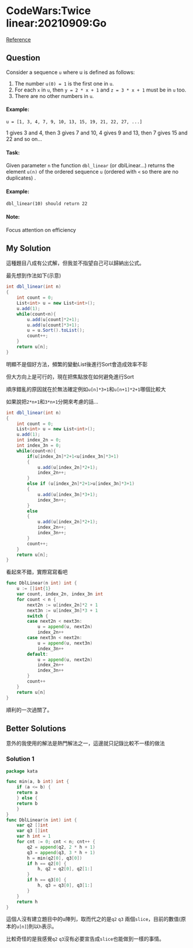# CodeWars:Twice linear:20210909:Go

[Reference](https://www.codewars.com/kata/5672682212c8ecf83e000050)



## Question

Consider a sequence `u` where u is defined as follows:

1. The number `u(0) = 1` is the first one in `u`.
2. For each `x` in `u`, then `y = 2 * x + 1` and `z = 3 * x + 1` must be in `u` too.
3. There are no other numbers in `u`.

#### Example:

```
u = [1, 3, 4, 7, 9, 10, 13, 15, 19, 21, 22, 27, ...]
```

1 gives 3 and 4, then 3 gives 7 and 10, 4 gives 9 and 13, then 7 gives 15 and 22 and so on...

#### Task:

Given parameter `n` the function `dbl_linear` (or dblLinear...) returns the element `u(n)` of the ordered sequence `u` (ordered with `<` so there are no duplicates) .

#### Example:

```
dbl_linear(10) should return 22
```

#### Note:

Focus attention on efficiency

## My Solution

這種題目八成有公式解，但我並不指望自己可以歸納出公式。

最先想到作法如下(示意)

```C#
int dbl_linear(int n)
{
    int count = 0;
    List<int> u = new List<int>();
    u.add(1);
    while(count<n){
        u.add(u[count]*2+1);
        u.add(u[count]*3+1);
        u = u.Sort().toList();
        count++;
    }
    return u[n];
}
```

明顯不是個好方法，頻繁的變動List後進行Sort會造成效率不彰

但大方向上是可行的，現在把焦點放在如何避免進行Sort

順序錯亂的原因就在於無法確定例如`u[n]*3+1`和`u[n+1]*2+1`哪個比較大

如果說把`2*n+1`和`3*n+1`分開來考慮的話...

```C#
int dbl_linear(int n)
{
    int count = 0;
    List<int> u = new List<int>();
    u.add(1);
    int index_2n = 0;
    int index_3n = 0;
    while(count<n){
        if(u[index_2n]*2+1<u[index_3n]*3+1)
        {
            u.add(u[index_2n]*2+1);
            index_2n++;
        }
        else if (u[index_2n]*2+1>u[index_3n]*3+1)
        {
            u.add(u[index_3n]*3+1);
            index_3n++;
        }
        else
        {
            u.add(u[index_2n]*2+1);
            index_2n++;
            index_3n++;
        }
        count++;
    }
    return u[n];
}
```

看起來不錯，實際寫寫看吧

```go
func DblLinear(n int) int {
	u := []int{1}
	var count, index_2n, index_3n int
	for count < n {
		next2n := u[index_2n]*2 + 1
		next3n := u[index_3n]*3 + 1
		switch {
		case next2n < next3n:
			u = append(u, next2n)
			index_2n++
		case next3n < next2n:
			u = append(u, next3n)
			index_3n++
		default:
			u = append(u, next2n)
			index_2n++
			index_3n++
		}
		count++
	}
	return u[n]
}
```

順利的一次過關了。

## Better Solutions

意外的我使用的解法是熱門解法之一，這邊就只記錄比較不一樣的做法

### Solution 1

```go
package kata

func min(a, b int) int {
    if (a <= b) {
    return a
    } else {
    return b
    }
}
func DblLinear(n int) int {
    var q2 []int
    var q3 []int
    var h int = 1
    for cnt := 0; cnt < n; cnt++ { 
        q2 = append(q2, 2 * h + 1)
        q3 = append(q3, 3 * h + 1)
        h = min(q2[0], q3[0])
        if h == q2[0] {
            h, q2 = q2[0], q2[1:]
        }
        if h == q3[0] {
            h, q3 = q3[0], q3[1:]
        }
    }
    return h
}
```

這個人沒有建立題目中的u陣列，取而代之的是`q2` `q3` 兩個`slice`，目前的數值(原本的`u[n]`)則以`h`表示。

比較奇怪的是我感覺`q2` `q3`沒有必要宣告成`slice`也能做到一樣的事情。



